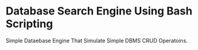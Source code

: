 # Database Search Engine Using Bash Scripting
Simple Dataebase Engine That Simulate Simple DBMS CRUD Operatoins.
